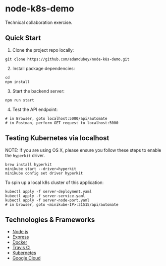 # node-k8s-demo

Technical collaboration exercise.

## Quick Start

1. Clone the project repo locally:

```
git clone https://github.com/adamdubey/node-k8s-demo.git
```

2. Install package dependencies:

```
cd
npm install
```

3. Start the backend server:

```
npm run start
```

4. Test the API endpoint:

```
# in Browser, goto localhost:5000/api/automate
# in Postman, perform GET request to localhost:5000
```

## Testing Kubernetes via localhost

NOTE: If you are using OS X, please ensure you follow these steps to enable the `hyperkit` driver.

```
brew install hyperkit
minikube start --driver=hyperkit
minikube config set driver hyperkit
```

To spin up a local k8s cluster of this application:

```
kubectl apply -f server-deployment.yaml
kubectl apply -f server-service.yaml
kubectl apply -f server-node-port.yaml
# in browser, goto <minikube-IP>:31515/api/automate
```

## Technologies & Frameworks

- [Node.js](https://nodejs.org/)
- [Express](https://expressjs.com/)
- [Docker](https://www.docker.com/)
- [Travis CI](https://travis-ci.org/dashboard)
- [Kubernetes](https://kubernetes.io/)
- [Google Cloud](https://console.cloud.google.com)
